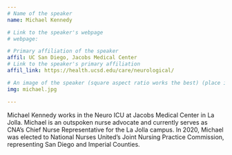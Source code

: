 ```yaml
---
# Name of the speaker
name: Michael Kennedy

# Link to the speaker's webpage
# webpage: 

# Primary affiliation of the speaker
affil: UC San Diego, Jacobs Medical Center
# Link to the speaker's primary affiliation
affil_link: https://health.ucsd.edu/care/neurological/

# An image of the speaker (square aspect ratio works the best) (place in the `assets/img/speakers` directory)
img: michael.jpg

---
```


<!-- Whatever you write below will show up as the speaker's bio -->

Michael Kennedy works in the Neuro ICU at Jacobs Medical Center in La Jolla. Michael is an outspoken nurse advocate and currently serves as CNA’s Chief Nurse Representative for the La Jolla campus. In 2020, Michael was elected to National Nurses United’s Joint Nursing Practice Commission, representing San Diego and Imperial Counties.
